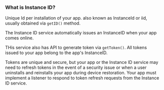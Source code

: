 
### What is Instance ID?


Unique Id per installation of your app. also known as InstanceId or iid, usually obtained via `getID()` method.

The Instance ID service automatically issues an InstanceID when your app comes online.

THis service also has API to generate token via `getToken()`.
 All tokens issued to your app belong to the app's InstanceID.

Tokens are unique and secure, but your app or the Instance ID service may need to refresh tokens in the event of a security issue or when a user uninstalls and reinstalls your app during device restoration. Your app must implement a listener to respond to token refresh requests from the Instance ID service.
